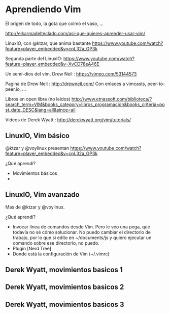 # Aprendiendo Vim

El origen de todo, la gota que colmó el vaso, ...

http://elkarmadelteclado.com/asi-que-quieres-aprender-usar-vim/

LinuxIO, con @ktzar, que anima bastante https://www.youtube.com/watch?feature=player_embedded&v=cpL32a_GP3k

Segunda parte del LinuxIO: https://www.youtube.com/watch?feature=player_embedded&v=XvCD78eA46E

Un semi-dios del vim, Drew Neil : https://vimeo.com/53144573

Pagina de Drew Neil : http://drewneil.com/
Con enlaces a vimcasts, peer-to-peer.io, ...

Libros en open libra (no leidos) http://www.etnassoft.com/biblioteca/?search_term=VIM&books_category=libros_programacion&books_criteria=post_date_DESC&lang=all&since=all

Videos de Derek Wyatt : http://derekwyatt.org/vim/tutorials/

## LinuxIO, Vim básico

@ktzar y @voylinux presentan https://www.youtube.com/watch?feature=player_embedded&v=cpL32a_GP3k

¿Qué aprendí?

- Movimientos básicos
- 

## LinuxIO, Vim avanzado

Mas de @ktzar y @voylinux.

¿Qué aprendí?

- Invocar línea de comandos desde Vim. Pero le veo una pega, que todavía no sé cómo solucionar. No puedo cambiar el directorio de trabajo, por lo que si edito en ~/documents/js y quiero ejecutar un comando sobre ese directorio, no puedo.
- Plugin [Nerd Tree]
- Donde está la configuración de Vim (~/.vimrc)

## Derek Wyatt, movimientos basicos 1

## Derek Wyatt, movimientos basicos 2

## Derek Wyatt, movimientos basicos 3


